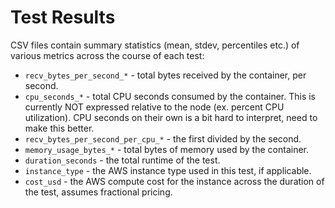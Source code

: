# Test Results

CSV files contain summary statistics (mean, stdev, percentiles etc.) of various metrics across the course of each test:
- `recv_bytes_per_second_*` - total bytes received by the container, per second.
- `cpu_seconds_*` - total CPU seconds consumed by the container.  This is currently NOT expressed relative to the node (ex. percent CPU utilization).  CPU seconds on their own is a bit hard to interpret, need to make this better.
- `recv_bytes_per_second_per_cpu_*` - the first divided by the second.
- `memory_usage_bytes_*` - total bytes of memory used by the container.
- `duration_seconds` - the total runtime of the test.
- `instance_type` - the AWS instance type used in this test, if applicable.
- `cost_usd` - the AWS compute cost for the instance across the duration of the test, assumes fractional pricing.